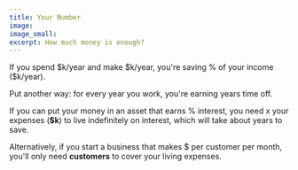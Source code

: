 ```yaml
---
title: Your Number
image:
image_small:
excerpt: How much money is enough?
---
```


<div id="retirementCalculations">
  <p>
    If you spend $<span data-var="spending" class="TKAdjustableNumber" data-min="1" data-max="100">k/year</span> and make $<span data-var="income" class="TKAdjustableNumber" data-min="1" data-max="500">k/year</span>, you're saving <span data-var="savingRate">%</span> of your income ($<span data-var="saving">k/year</span>).
  </p>
  <p>
    Put another way: for every year you work, you're earning <span data-var="earnedYears"> years</span> time off.
  </p>
  <p>
    If you can put your money in an asset that earns <span data-var="interestRate" class="TKAdjustableNumber" data-min="1" data-max="12">%</span> interest, you need <span data-var="indefiniteMultiplier">x</span> your expenses (<b>$<span data-var="savingsTarget">k</span></b>) to live indefinitely on interest, which will take about <span data-var="yearsToRetirement"> years</span> to save<!-- (if you currently have $<span data-var="alreadySaved" class="TKAdjustableNumber" data-min="0" data-max="1000">k</span> saved)-->.
  </p>
  <p>
    Alternatively, if you start a business that makes $<span data-var="customerCharge" class="TKAdjustableNumber" data-min="1" data-max="500"></span> per customer per month, you'll only need <b><span data-var="neededCustomers"> customers</span></b> to cover your living expenses.
  </p>
</div>

<link rel="stylesheet" href="/css/TangleKit.css" type="text/css">
<script type="text/javascript" src="/js/tangle.js">
</script>
<script type="text/javascript">
var tangle = new Tangle(document.getElementById("retirementCalculations"), {
  initialize: function() {
    this.spending = 20;
    this.income = 60;
    this.interestRate = 4;
    this.alreadySaved = 0;
    this.customerCharge = 100;
  },
  update: function() {
    // this.calories = this.cookies * this.caloriesPerCookie;
    this.saving = this.income - this.spending;
    this.savingRate = Math.round(this.saving / this.income * 100);
    this.earnedYears = Math.round(this.saving / this.spending * 10) / 10;
    this.indefiniteMultiplier = Math.round(100 / this.interestRate);
    this.savingsTarget = this.indefiniteMultiplier * this.spending;

    var i = this.interestRate / 100;
    // this isn't quite right, since alreadySaved will also earn interest during yearsToRetirement
    var p_0 = this.savingsTarget;
    var p = this.spending;
    var r = this.savingRate / 100;
    this.yearsToRetirement = Math.round(
      Math.log(1 + i * p_0 / p * (1 - r) / r) / Math.log(1 + i)
    );
    if (this.spending >= this.income) this.yearsToRetirement = "forever";

    // var A = this.savingsTarget * 1000;
    // var r = this.interestRate / 100;
    // var P = 0;
    // console.log({ A, r, P });
    // this.yearsToRetirement = Math.log(A) / (Math.log(P * Math.E) * r);

    this.neededCustomers = Math.ceil(
      this.spending / 12 * 1000 / this.customerCharge
    );
  }
});
</script>
